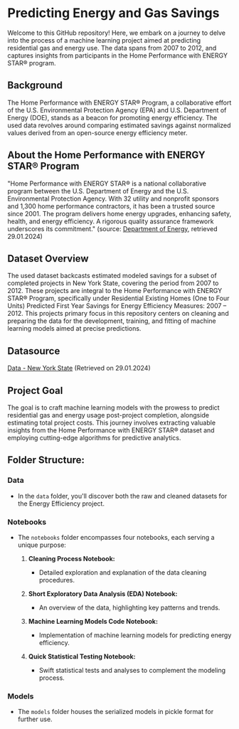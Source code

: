 # Predicting Energy and Gas Savings

Welcome to this GitHub repository! Here, we embark on a journey to delve into the process of a machine learning project aimed at predicting residential gas and energy use. The data spans from 2007 to 2012, and captures insights from participants in the Home Performance with ENERGY STAR® program.

## Background
The Home Performance with ENERGY STAR® Program, a collaborative effort of the U.S. Environmental Protection Agency (EPA) and U.S. Department of Energy (DOE), stands as a beacon for promoting energy efficiency. The used data revolves around comparing estimated savings against normalized values derived from an open-source energy efficiency meter.

## About the Home Performance with ENERGY STAR® Program
"Home Performance with ENERGY STAR® is a national collaborative program between the U.S. Department of Energy and the U.S. Environmental Protection Agency. With 32 utility and nonprofit sponsors and 1,300 home performance contractors, it has been a trusted source since 2001. The program delivers home energy upgrades, enhancing safety, health, and energy efficiency. A rigorous quality assurance framework underscores its commitment." (source: [Department of Energy](https://www.energy.gov/eere/buildings/home-performance-energy-starr), retrieved 29.01.2024)

## Dataset Overview
The used dataset backcasts estimated modeled savings for a subset of completed projects in New York State, covering the period from 2007 to 2012. These projects are integral to the Home Performance with ENERGY STAR® Program, specifically under Residential Existing Homes (One to Four Units) Predicted First Year Savings for Energy Efficiency Measures: 2007 – 2012. This projects primary focus in this repository centers on cleaning and preparing the data for the development, training, and fitting of machine learning models aimed at precise predictions.

## Datasource
[Data - New York State](https://data.world/data-ny-gov/jtrr-tvq4) (Retrieved on 29.01.2024)

## Project Goal
The goal is to craft machine learning models with the prowess to predict residential gas and energy usage post-project completion, alongside estimating total project costs. This journey involves extracting valuable insights from the Home Performance with ENERGY STAR® dataset and employing cutting-edge algorithms for predictive analytics.


## Folder Structure:

### Data
- In the `data` folder, you'll discover both the raw and cleaned datasets for the Energy Efficiency project.

### Notebooks
- The `notebooks` folder encompasses four notebooks, each serving a unique purpose:
  1. **Cleaning Process Notebook:**
      - Detailed exploration and explanation of the data cleaning procedures.

  2. **Short Exploratory Data Analysis (EDA) Notebook:**
      - An overview of the data, highlighting key patterns and trends.

  3. **Machine Learning Models Code Notebook:**
      - Implementation of machine learning models for predicting energy efficiency.

  4. **Quick Statistical Testing Notebook:**
      - Swift statistical tests and analyses to complement the modeling process.

### Models
- The `models` folder houses the serialized models in pickle format for further use.



